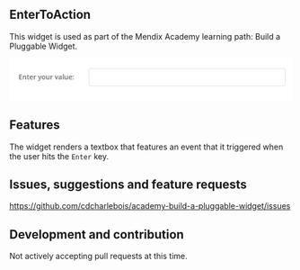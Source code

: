 ## EnterToAction
This widget is used as part of the Mendix Academy learning path: Build a Pluggable Widget.

![image-20200728135506168](README.assets/image-20200728135506168.png)

## Features
The widget renders a textbox that features an event that it triggered when the user hits the `Enter` key. 

## Issues, suggestions and feature requests
https://github.com/cdcharlebois/academy-build-a-pluggable-widget/issues

## Development and contribution
Not actively accepting pull requests at this time.
